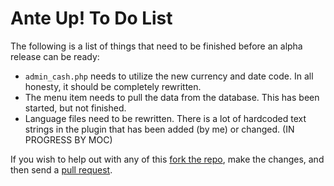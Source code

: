 # Ante Up! To Do List

The following is a list of things that need to be finished before an alpha release can be ready:

* `admin_cash.php` needs to utilize the new currency and date code. In all honesty, it should be completely rewritten.
* The menu item needs to pull the data from the database. This has been started, but not finished.
* Language files need to be rewritten. There is a lot of hardcoded text strings in the plugin that has been added (by me) or changed. (IN PROGRESS BY MOC)

If you wish to help out with any of this [fork the repo](https://github.com/septor/anteup/fork), make the changes, and then send a [pull request](https://github.com/septor/anteup/pull/new/master).